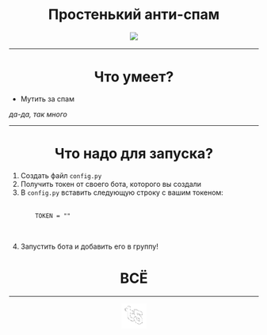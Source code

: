 <div align="center">
  <h1>Простенький анти-спам</h1>
  <img src=.readme/video.gif>
</div>
<hr>
<div align="center">
<h1>Что умеет?</h1>
</div>
<ul>
    <li>Мутить за спам</li>
</ul>
<i>да-да, так много</i>
<hr>
<div align="center">
<h1>Что надо для запуска?</h1>
</div>
<ol>
    <li>Создать файл <code>config.py</code></li>
    <li>Получить токен от своего бота, которого вы создали</li>
    <li>В <code>config.py</code> вставить следующую строку с вашим токеном:
    <pre>
    <code>
    TOKEN = ""
    </code>
    </pre></li>
    <li>Запустить бота и добавить его в группу!</li>
</ol>
<div align="center">
<h1><b>ВСЁ</b></h1>
</div>
<hr>
<div align="center">
   <img src="https://github.com/tecxz5/tecxz5/raw/main/copyright.gif" width=10%>
</div>
